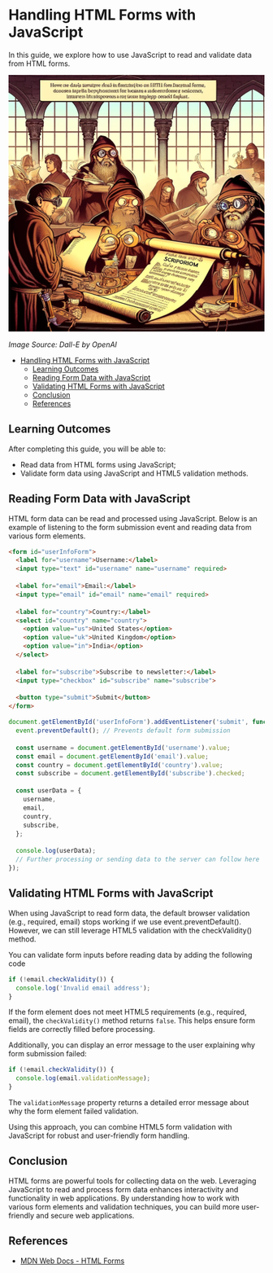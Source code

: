 # Handling HTML Forms with JavaScript

In this guide, we explore how to use JavaScript to read and validate data from HTML forms.

![HTML-Form-JS](HTML-Form-JS.webp)

*Image Source: Dall-E by OpenAI*

- [Handling HTML Forms with JavaScript](#handling-html-forms-with-javascript)
  - [Learning Outcomes](#learning-outcomes)
  - [Reading Form Data with JavaScript](#reading-form-data-with-javascript)
  - [Validating HTML Forms with JavaScript](#validating-html-forms-with-javascript)
  - [Conclusion](#conclusion)
  - [References](#references)

## Learning Outcomes

After completing this guide, you will be able to:

- Read data from HTML forms using JavaScript;
- Validate form data using JavaScript and HTML5 validation methods.

## Reading Form Data with JavaScript

HTML form data can be read and processed using JavaScript. Below is an example of listening to the form submission event and reading data from various form elements.

```html
<form id="userInfoForm">
  <label for="username">Username:</label>
  <input type="text" id="username" name="username" required>

  <label for="email">Email:</label>
  <input type="email" id="email" name="email" required>

  <label for="country">Country:</label>
  <select id="country" name="country">
    <option value="us">United States</option>
    <option value="uk">United Kingdom</option>
    <option value="in">India</option>
  </select>

  <label for="subscribe">Subscribe to newsletter:</label>
  <input type="checkbox" id="subscribe" name="subscribe">

  <button type="submit">Submit</button>
</form>
```

```javascript
document.getElementById('userInfoForm').addEventListener('submit', function(event) {
  event.preventDefault(); // Prevents default form submission

  const username = document.getElementById('username').value;
  const email = document.getElementById('email').value;
  const country = document.getElementById('country').value;
  const subscribe = document.getElementById('subscribe').checked;

  const userData = {
    username,
    email,
    country,
    subscribe,
  };

  console.log(userData);
  // Further processing or sending data to the server can follow here
});

```

## Validating HTML Forms with JavaScript

When using JavaScript to read form data, the default browser validation (e.g., required, email) stops working if we use event.preventDefault(). However, we can still leverage HTML5 validation with the checkValidity() method.

You can validate form inputs before reading data by adding the following code

```javascript
if (!email.checkValidity()) {
  console.log('Invalid email address');
}
```

If the form element does not meet HTML5 requirements (e.g., required, email), the `checkValidity()` method returns `false`. This helps ensure form fields are correctly filled before processing.

Additionally, you can display an error message to the user explaining why form submission failed:

```javascript
if (!email.checkValidity()) {
  console.log(email.validationMessage);
}
```

The `validationMessage` property returns a detailed error message about why the form element failed validation.

Using this approach, you can combine HTML5 form validation with JavaScript for robust and user-friendly form handling.

## Conclusion

HTML forms are powerful tools for collecting data on the web. Leveraging JavaScript to read and process form data enhances interactivity and functionality in web applications. By understanding how to work with various form elements and validation techniques, you can build more user-friendly and secure web applications.

## References

- [MDN Web Docs - HTML Forms](https://developer.mozilla.org/en-US/docs/Learn/Forms)
